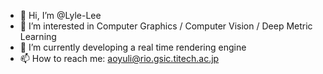 - 👋 Hi, I’m @Lyle-Lee
- 👀 I’m interested in Computer Graphics / Computer Vision / Deep Metric Learning
- 🌱 I’m currently developing a real time rendering engine
- 📫 How to reach me: aoyuli@rio.gsic.titech.ac.jp

<!---
Lyle-Lee/Lyle-Lee is a ✨ special ✨ repository because its `README.md` (this file) appears on your GitHub profile.
You can click the Preview link to take a look at your changes.
--->
